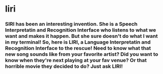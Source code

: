 # liri

### SIRI has been an interesting invention. She is a Speech Interpretatin and Recognition Interface who listens to what we want and makes it happen. But she sure doesn't do what I want in my terminal! So, here is LIRI, a Language Interpretatin and Recognition Interface to the rescue! Need to know what that new song sounds like from your favorite artist? Did you want to know when they're next playing at your fav venue? Or that horrible movie they decided to do? Just ask LIRI!

###